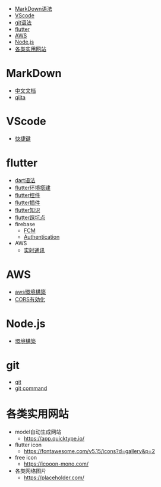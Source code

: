 - [MarkDown语法](#MarkDown)
- [VScode](#VScode)
- [git语法](#git)
- [flutter](#flutter)
- [AWS](#AWS)
- [Node.js](#nodejs)
- [各类实用网站](#各类实用网站)

# MarkDown
- [中文文档](http://xianbai.me/learn-md/article/syntax/blockquotes.html)
- [qiita](https://qiita.com/tbpgr/items/989c6badefff69377da7)

# VScode
- [快捷键](./VScode/vscode快捷键.md)

# flutter
- [dart语法](./flutter/dart.md)
- [flutter环境搭建](./flutter/setup.md)
- [flutter控件](./flutter/widget.md)
- [flutter插件](./flutter/flutter.md)
- [flutter知识](./flutter/information.md)
- [flutter踩坑点](./flutter/memo.md)
- firebase
    - [FCM](./flutter/Firebase/fcm.md)
    - [Authentication](./flutter/Firebase/authentication.md)
- AWS
    - [实时通讯](./flutter/AWS/real_time.md)

# AWS
- [aws環境構築](./AWS/setup.md)
- [CORS有効化](./AWS/cors.md)

# Node.js
- [環境構築](./node/setup.md)

# git
- [git](./git/git.md)
- [git command](https://qiita.com/konweb/items/621722f67fdd8f86a017)

# 各类实用网站
- model自动生成网站
    - https://app.quicktype.io/
- flutter icon
    - https://fontawesome.com/v5.15/icons?d=gallery&p=2
- free icon
    - https://icooon-mono.com/
- 各类网络图片
    - https://placeholder.com/
